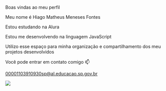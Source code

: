 Boas vindas ao meu perfil 

Meu nome é Hiago Matheus Meneses Fontes

Estou estudando na Alura

Estou me desenvolvendo na linguagem JavaScript

Utilizo esse espaço para minha organização e compartilhamento dos meu projetos desenvolvidos

Você pode entrar em contato comigo 📫

00001103910930sp@al.educacao.sp.gov.br

![](https://media1.tenor.com/m/Oj_0L0urRZcAAAAC/meme.gif)
